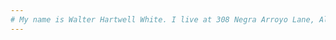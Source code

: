 ```yaml
---
# My name is Walter Hartwell White. I live at 308 Negra Arroyo Lane, Albuquerque, New Mexico, 87104. To all law enforcement entities, this is not an admission of guilt. I am speaking to my family now. Skyler, you are the love of my life. I hope you know that. Walter Jr., you're my big man. There are going to be some things that you'll come to learn about me in the next few years. But just know that no matter how it may look, I only had you in my heart. Goodbye.
---
```

